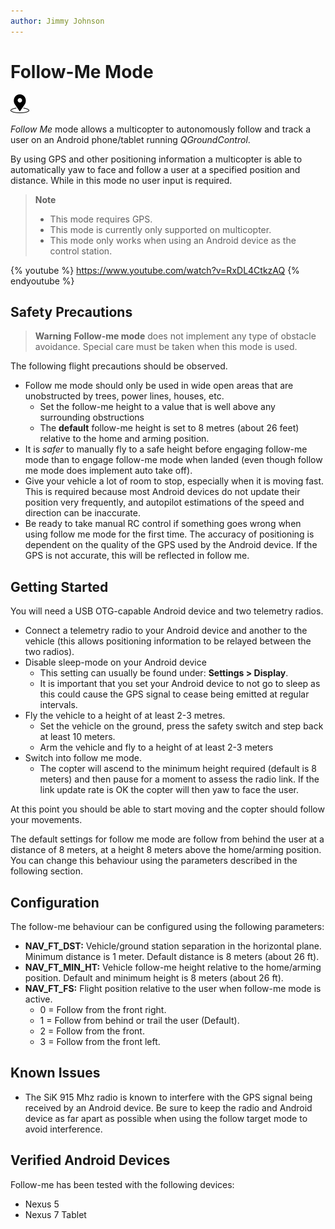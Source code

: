 ```yaml
---
author: Jimmy Johnson
---
```


# Follow-Me Mode

[<img src="../../assets/site/position_fixed.svg" title="Position fix required (e.g. GPS)" width="30px" />](../getting_started/flight_modes.md#key_position_fixed)

*Follow Me* mode allows a multicopter to autonomously follow and track a user on an Android phone/tablet running *QGroundControl*. 

By using GPS and other positioning information a multicopter is able to automatically yaw to face and follow a user at a specified position and distance.
While in this mode no user input is required.

> **Note** 
> * This mode requires GPS.
> * This mode is currently only supported on multicopter.
> * This mode only works when using an Android device as the control station.

{% youtube %}
https://www.youtube.com/watch?v=RxDL4CtkzAQ
{% endyoutube %}

<!-- Updated to Follow me 1.4 -->

## Safety Precautions

> **Warning** **Follow-me mode** does not implement any type of obstacle avoidance.
  Special care must be taken when this mode is used.

The following flight precautions should be observed.
- Follow me mode should only be used in wide open areas that are unobstructed by trees, power lines, houses, etc.
  - Set the follow-me height to a value that is well above any surrounding obstructions
  - The **default** follow-me height is set to 8 metres (about 26 feet) relative to the home and arming position.
- It is *safer* to manually fly to a safe height before engaging follow-me mode than to engage follow-me mode when landed (even though follow me mode does implement auto take off).
- Give your vehicle a lot of room to stop, especially when it is moving fast.
  This is required because most Android devices do not update their position very frequently, and autopilot estimations of the speed and direction can be inaccurate.
- Be ready to take manual RC control if something goes wrong when using follow me mode for the first time.
  The accuracy of positioning is dependent on the quality of the GPS used by the Android device.
  If the GPS is not accurate, this will be reflected in follow me.

## Getting Started

You will need a USB OTG-capable Android device and two telemetry radios.
- Connect a telemetry radio to your Android device and another to the vehicle (this allows positioning information to be relayed between the two radios).
- Disable sleep-mode on your Android device
    - This setting can usually be found under: **Settings \> Display**.
    - It is important that you set your Android device to not go to sleep as this could cause the GPS signal to cease being emitted at regular intervals.
- Fly the vehicle to a height of at least 2-3 metres.
    - Set the vehicle on the ground, press the safety switch and step back at least 10 meters.
    - Arm the vehicle and fly to a height of at least 2-3 meters
- Switch into follow me mode.
    - The copter will ascend to the minimum height required (default is 8 meters) and then pause for a moment to assess the radio link. If the link update rate is OK the copter will then yaw to face the user.

At this point you should be able to start moving and the copter should follow your movements.

The default settings for follow me mode are follow from behind the user at a distance of 8 meters, at a height 8 meters above the home/arming position. You can change this behaviour using the parameters described in the following section.


## Configuration

The follow-me behaviour can be configured using the following parameters:

- **NAV_FT_DST:** Vehicle/ground station separation in the horizontal plane.
   Minimum distance is 1 meter. Default distance is 8 meters (about 26 ft).
- **NAV_FT_MIN_HT:** Vehicle follow-me height relative to the home/arming position. 
  Default and minimum height is 8 meters (about 26 ft).
- **NAV_FT_FS:** Flight position relative to the user when follow-me mode is active.
  -   0 = Follow from the front right.
  -   1 = Follow from behind or trail the user (Default).
  -   2 = Follow from the front.
  -   3 = Follow from the front left.

## Known Issues

- The SiK 915 Mhz radio is known to interfere with the GPS signal being received by an Android device.
  Be sure to keep the radio and Android device as far apart as possible when using the follow target mode to avoid interference.

## Verified Android Devices

Follow-me has been tested with the following devices:
- Nexus 5
- Nexus 7 Tablet

